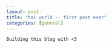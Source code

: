 ```yaml
---
layout: post
title: "hai world -- first post ever"
categories: [general]
---
```



~~~
Building this blog with <3
~~~




